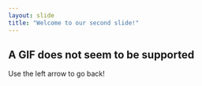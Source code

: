 ```yaml
---
layout: slide
title: "Welcome to our second slide!"
---
```

**A GIF does not seem to be supported**
---
Use the left arrow to go back!
